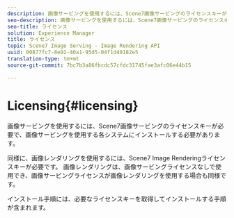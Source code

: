 ```yaml
---
description: 画像サービングを使用するには、Scene7画像サービングのライセンスキーが必要で、画像サービングを使用する各システムにインストールする必要があります。
seo-description: 画像サービングを使用するには、Scene7画像サービングのライセンスキーが必要で、画像サービングを使用する各システムにインストールする必要があります。
seo-title: ライセンス
solution: Experience Manager
title: ライセンス
topic: Scene7 Image Serving - Image Rendering API
uuid: 00877fc7-8e92-40a1-95d5-04f1d49182e5
translation-type: tm+mt
source-git-commit: 7bc7b3a86fbcdc57cfdc31745fae3afc06e44b15

---
```



# Licensing{#licensing}

画像サービングを使用するには、Scene7画像サービングのライセンスキーが必要で、画像サービングを使用する各システムにインストールする必要があります。

同様に、画像レンダリングを使用するには、Scene7 Image Renderingライセンスキーが必要です。 画像レンダリングは、画像サービングライセンスなしで使用でき、画像サービングライセンスが画像レンダリングを使用する場合も同様です。

インストール手順には、必要なライセンスキーを取得してインストールする手順が含まれます。
